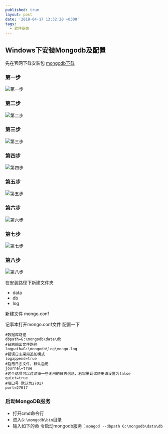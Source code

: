 ```yaml
---
published: true
layout: post
date: '2018-04-17 13:32:20 +0300'
tags:
  - 软件安装
---
```

## Windows下安装Mongodb及配置

先在官网下载安装包
[mongodb下载](https://www.mongodb.com/download-center/community)

### 第一步
![第一步]({{site.baseurl}}/assets/img/demo/201909/2019-09-17_0001.png)

### 第二步
![第二步]({{site.baseurl}}/assets/img/demo/201909/2019-09-17_0002.png)

### 第三步
![第三步]({{site.baseurl}}/assets/img/demo/201909/2019-09-17_0003.png)

### 第四步
![第四步]({{site.baseurl}}/assets/img/demo/201909/2019-09-17_0004.png)

### 第五步
![第五步]({{site.baseurl}}/assets/img/demo/201909/2019-09-17_0005.png)

### 第六步
![第六步]({{site.baseurl}}/assets/img/demo/201909/2019-09-17_0006.png)

### 第七步
![第七步]({{site.baseurl}}/assets/img/demo/201909/2019-09-17_0007.png)

### 第八步
![第八步]({{site.baseurl}}/assets/img/demo/201909/2019-09-17_0008.png)

在安装路径下新建文件夹
- data
 - db
- log

新建文件
mongo.conf

记事本打开mongo.conf文件 配置一下

```
#数据库路径  
dbpath=G:\mongodb\data\db
#日志输出文件路径  
logpath=G:\mongodb\log\mongo.log
#错误日志采用追加模式  
logappend=true  
#启用日志文件，默认启用  
journal=true  
#这个选项可以过滤掉一些无用的日志信息，若需要调试使用请设置为false  
quiet=true  
#端口号 默认为27017  
port=27017
```
### 启动MongoDB服务

- 打开cmd命令行
- 进入`G:\mongodb\bin`目录
- 输入如下的命
令启动mongodb服务：`mongod --dbpath G:\mongodb\data\db`
